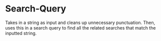 # Search-Query
Takes in a string as input and cleans up unnecessary punctuation. Then, uses this in a search query to find all the related searches that match the inputted string.
